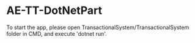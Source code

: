# AE-TT-DotNetPart

To start the app, please open TransactionalSystem/TransactionalSystem folder in CMD, and execute 'dotnet run'.